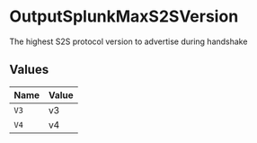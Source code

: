 # OutputSplunkMaxS2SVersion

The highest S2S protocol version to advertise during handshake


## Values

| Name  | Value |
| ----- | ----- |
| `V3`  | v3    |
| `V4`  | v4    |